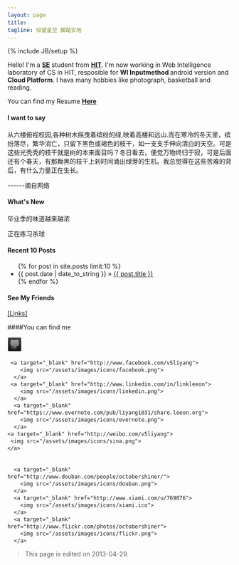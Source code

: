 ```yaml
---
layout: page
title: 
tagline: 仰望星空 脚踏实地
---
```

{% include JB/setup %}

Hello! I'm a <strong><a target="_blank" href="http://en.wikipedia.org/wiki/Software_engineering">SE</a></strong> student from <strong><a target="_blank" href="http://en.hit.edu.cn/" >HIT</a></strong>. I'm now working in Web Intelligence laboratory of CS in HIT, resposible for <strong>WI Inputmethod </strong>android version and <strong>Cloud Platform</strong>.
I hava many hobbies like photograph, basketball and reading.

You can find my Resume <strong><a target="_blank" href="/resume">Here</a></strong>

#### I want to say
从六楼俯视校园,各种树木摇曳着缤纷的绿,映着高楼和远山.而在寒冷的冬天里，缤纷落尽，繁华消亡，只留下黑色或褐色的枝干，如一支支手伸向清白的天空。可是这些光秃秃的枝干就是树的本来面目吗？冬日看去，便觉万物终归于寂，可是后面还有个春天，有那黝黑的枝干上刹时间涌出绿芽的生机。我总觉得在这些苦难的背后，有什么力量正在生长。

------摘自网络

#### What's New

毕业季的味道越来越浓

正在练习杀球

#### Recent 10 Posts

<ul class="posts">
  <!--User limit to set the number of posts listed in the page-->
  {% for post in site.posts limit:10 %}
    <li><span>{{ post.date | date_to_string }}</span> &raquo; <a href="{{ BASE_PATH }}{{ post.url }}">{{ post.title }}</a></li>
  {% endfor %}
</ul>

#### See My Friends
<a href="/links.html">[Links]</a>



####You can find me
<p>
    <a target="_blank" href="http://github.com/leeon">
     <img src="/assets/images/icons/github.png">
    </a>

     <a target="_blank" href="http://www.facebook.com/v5liyang">
        <img src="/assets/images/icons/facebook.png">
      </a>
     <a target="_blank" href="http://www.linkedin.com/in/linkleeon">
        <img src="/assets/images/icons/linkedin.png">
      </a>
      <a target="_blank" href="https://www.evernote.com/pub/liyang1031/share.leeon.org">
        <img src="/assets/images/icons/evernote.png">
      </a>
    <a target="_blank" href="http://weibo.com/v5liyang">
     <img src="/assets/images/icons/sina.png">
    </a>
 

      <a target="_blank" href="http://www.douban.com/people/octobershiner/">
      	<img src="/assets/images/icons/douban.png">
      </a>
      <a target="_blank" href="http://www.xiami.com/u/769076">
        <img src="/assets/images/icons/xiami.ico">
      </a>
      <a target="_blank" href="http://www.flickr.com/photos/octobershiner">
        <img src="/assets/images/icons/flickr.png">
      </a>

</p>




>This page is edited on 2013-04-29.